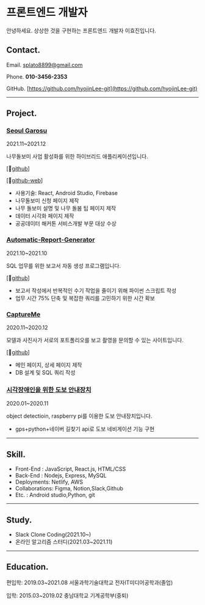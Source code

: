 # 프론트엔드 개발자

안녕하세요. 상상한 것을 구현하는 프론트엔드 개발자 이효진입니다.

## Contact.

Email. splato8899@gmail.com

Phone. **010-3456-2353**

GitHub. [https://github.com/hyojinLee-git](https://github.com/hyojinLee-git)

---

## Project.

### [Seoul Garosu](https://www.notion.so/Seoul-Garosu-805695ffd58f40a58a0149cc919cd189)

2021.11~2021.12

나무돌보미 사업 활성화를 위한 하이브리드 애플리케이션입니다.

[🔗[github](https://github.com/bobaejeon/garosero)]

[🔗[github-web](https://github.com/hyojinLee-git/garosugil)]

- 사용기술: React, Android Studio, Firebase
- 나무돌보미 신청 페이지 제작
- 나무 돌보미 설명 및 나무 돌봄 팁 페이지 제작
- 데이터 시각화 페이지 제작
- 공공데이터 해커톤 서비스개발 부문 대상 수상

### [Automatic-Report-Generator](https://www.notion.so/Report-Generator-d43da8b3e52b458d889ca606fd308c9b)

2021.10~2021.10

SQL 업무를 위한 보고서 자동 생성 프로그램입니다.

[🔗[github](https://github.com/hyojinLee-git/automatic-report-generator)]

- 보고서 작성에서 반복적인 수기 작업을 줄이기 위해 파이썬 스크립트 작성
- 업무 시간 75% 단축 및 복잡한 쿼리를 고민하기 위한 시간 확보

### [CaptureMe](https://www.notion.so/CaptureMe-0801664d702b4784a6e18bf51c3c5dde)

2020.11~2020.12

모델과 사진사가 서로의 포트폴리오를 보고 촬영을 문의할 수 있는 사이트입니다.

[🔗[github](https://github.com/hyojinLee-git/captureme)]

- 메인 페이지, 상세 페이지 제작
- DB 설계 및 SQL 쿼리 작성

### [시각장애인을 위한 도보 안내장치](https://www.notion.so/d2c5f019238846f3b375fe4a326aea77)

2020.01~2020.11

object detectioin, raspberry pi를 이용한 도보 안내장치입니다.

- gps+python+네이버 길찾기 api로 도보 네비게이션 기능 구현

---

## Skill.

- Front-End : JavaScript, React.js, HTML/CSS
- Back-End : Nodejs, Express, MySQL
- Deployments: Netlify, AWS
- Collaborations: Figma, Notion,Slack,Github
- Etc. : Android studio,Python, git

---

## Study.

- Slack Clone Coding(2021.10~)
- 온라인 알고리즘 스터디(2021.03~2021.11)

---

## Education.

편입학: 2019.03~2021.08 서울과학기술대학교 전자IT미디어공학과(졸업)

입학: 2015.03~2019.02 충남대학교 기계공학부(중퇴)
